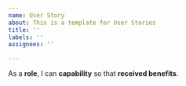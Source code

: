 ```yaml
---
name: User Story
about: This is a template for User Stories
title: ''
labels: ''
assignees: ''

---
```


As a **role**, I can **capability** so that **received benefits**.
